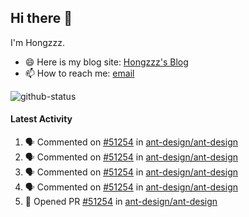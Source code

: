 ## Hi there 👋

I'm Hongzzz. 
- 😄 Here is my blog site: [Hongzzz's Blog](https://hongzzz.top/)
- 📫 How to reach me: [email](mailto:hongzzz@foxmail.com)

![github-status][github-status]

[github-status]: https://github-readme-stats.vercel.app/api?username=Hongzzz


#### Latest Activity

<!--START_SECTION:activity-->
1. 🗣 Commented on [#51254](https://github.com/ant-design/ant-design/pull/51254#issuecomment-2438356016) in [ant-design/ant-design](https://github.com/ant-design/ant-design)
2. 🗣 Commented on [#51254](https://github.com/ant-design/ant-design/pull/51254#issuecomment-2413504176) in [ant-design/ant-design](https://github.com/ant-design/ant-design)
3. 🗣 Commented on [#51254](https://github.com/ant-design/ant-design/pull/51254#issuecomment-2413469858) in [ant-design/ant-design](https://github.com/ant-design/ant-design)
4. 🗣 Commented on [#51254](https://github.com/ant-design/ant-design/pull/51254#issuecomment-2413463628) in [ant-design/ant-design](https://github.com/ant-design/ant-design)
5. 💪 Opened PR [#51254](https://github.com/ant-design/ant-design/pull/51254) in [ant-design/ant-design](https://github.com/ant-design/ant-design)
<!--END_SECTION:activity-->
